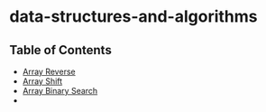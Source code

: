 # data-structures-and-algorithms

## Table of Contents
* [Array Reverse](./challenges/array-reverse/README.md)
* [Array Shift](./challenges/array-shift/README.md)
* [Array Binary Search](./challenges/array-binary-search)
* []()